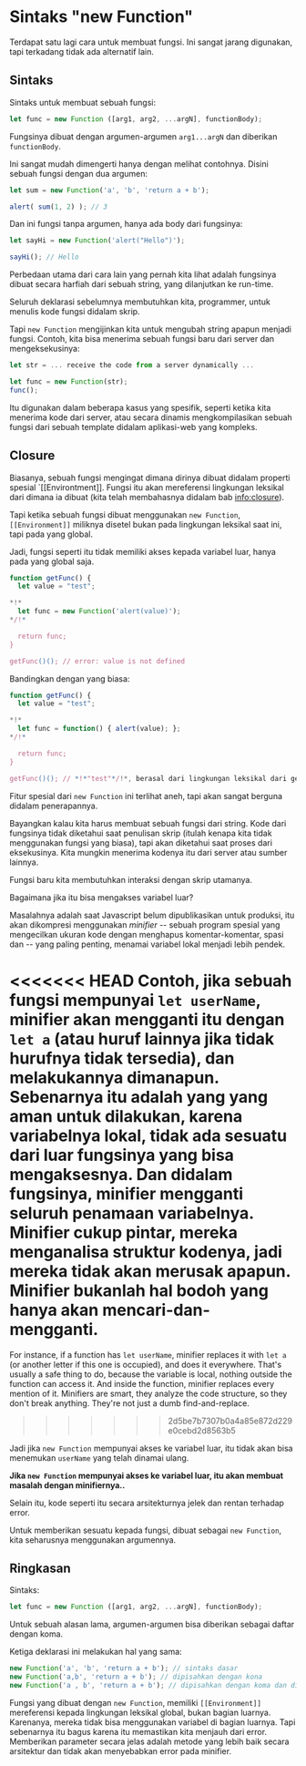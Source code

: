 
# Sintaks "new Function"

Terdapat satu lagi cara untuk membuat fungsi. Ini sangat jarang digunakan, tapi terkadang tidak ada alternatif lain.

## Sintaks

Sintaks untuk membuat sebuah fungsi:

```js
let func = new Function ([arg1, arg2, ...argN], functionBody);
```

Fungsinya dibuat dengan argumen-argumen `arg1...argN` dan diberikan `functionBody`.

Ini sangat mudah dimengerti hanya dengan melihat contohnya. Disini sebuah fungsi dengan dua argumen:

```js run
let sum = new Function('a', 'b', 'return a + b');

alert( sum(1, 2) ); // 3
```

Dan ini fungsi tanpa argumen, hanya ada body dari fungsinya:

```js run
let sayHi = new Function('alert("Hello")');

sayHi(); // Hello
```

Perbedaan utama dari cara lain yang pernah kita lihat adalah fungsinya dibuat secara harfiah dari sebuah string, yang dilanjutkan ke run-time.

Seluruh deklarasi sebelumnya membutuhkan kita, programmer, untuk menulis kode fungsi didalam skrip.

Tapi `new Function` mengijinkan kita untuk mengubah string apapun menjadi fungsi. Contoh, kita bisa menerima sebuah fungsi baru dari server dan mengeksekusinya:

```js
let str = ... receive the code from a server dynamically ...

let func = new Function(str);
func();
```

Itu digunakan dalam beberapa kasus yang spesifik, seperti ketika kita menerima kode dari server, atau secara dinamis mengkompilasikan sebuah fungsi dari sebuah template didalam aplikasi-web yang kompleks.

## Closure

Biasanya, sebuah fungsi mengingat dimana dirinya dibuat didalam properti spesial `[[Environtment]]. Fungsi itu akan mereferensi lingkungan leksikal dari dimana ia dibuat (kita telah membahasnya didalam bab <info:closure>).

Tapi ketika sebuah fungsi dibuat menggunakan `new Function`, `[[Environment]]` miliknya disetel bukan pada lingkungan leksikal saat ini, tapi pada yang global.

Jadi, fungsi seperti itu tidak memiliki akses kepada variabel luar, hanya pada yang global saja.

```js run
function getFunc() {
  let value = "test";

*!*
  let func = new Function('alert(value)');
*/!*

  return func;
}

getFunc()(); // error: value is not defined
```

Bandingkan dengan yang biasa:

```js run
function getFunc() {
  let value = "test";

*!*
  let func = function() { alert(value); };
*/!*

  return func;
}

getFunc()(); // *!*"test"*/!*, berasal dari lingkungan leksikal dari getFung
```

Fitur spesial dari `new Function` ini terlihat aneh, tapi akan sangat berguna didalam penerapannya.

Bayangkan kalau kita harus membuat sebuah fungsi dari string. Kode dari fungsinya tidak diketahui saat penulisan skrip (itulah kenapa kita tidak menggunakan fungsi yang biasa), tapi akan diketahui saat proses dari eksekusinya. Kita mungkin menerima kodenya itu dari server atau sumber lainnya.

Fungsi baru kita membutuhkan interaksi dengan skrip utamanya.

Bagaimana jika itu bisa mengakses variabel luar?

Masalahnya adalah saat Javascript belum dipublikasikan untuk produksi, itu akan dikompresi menggunakan *minifier* -- sebuah program spesial yang mengecilkan ukuran kode dengan menghapus komentar-komentar, spasi dan -- yang paling penting, menamai variabel lokal menjadi lebih pendek.

<<<<<<< HEAD
Contoh, jika sebuah fungsi mempunyai `let userName`, minifier akan mengganti itu dengan `let a` (atau huruf lainnya jika tidak hurufnya tidak tersedia), dan melakukannya dimanapun. Sebenarnya itu adalah yang yang aman untuk dilakukan, karena variabelnya lokal, tidak ada sesuatu dari luar fungsinya yang bisa mengaksesnya. Dan didalam fungsinya, minifier mengganti seluruh penamaan variabelnya. Minifier cukup pintar, mereka menganalisa struktur kodenya, jadi mereka tidak akan merusak apapun. Minifier bukanlah hal bodoh yang hanya akan mencari-dan-mengganti.
=======
For instance, if a function has `let userName`, minifier replaces it with `let a` (or another letter if this one is occupied), and does it everywhere. That's usually a safe thing to do, because the variable is local, nothing outside the function can access it. And inside the function, minifier replaces every mention of it. Minifiers are smart, they analyze the code structure, so they don't break anything. They're not just a dumb find-and-replace.
>>>>>>> 2d5be7b7307b0a4a85e872d229e0cebd2d8563b5

Jadi jika `new Function` mempunyai akses ke variabel luar, itu tidak akan bisa menemukan `userName` yang telah dinamai ulang.

**Jika `new Function` mempunyai akses ke variabel luar, itu akan membuat masalah dengan minifiernya..**

Selain itu, kode seperti itu secara arsitekturnya jelek dan rentan terhadap error.

Untuk memberikan sesuatu kepada fungsi, dibuat sebagai `new Function`, kita seharusnya menggunakan argumennya.

## Ringkasan

Sintaks:

```js
let func = new Function ([arg1, arg2, ...argN], functionBody);
```

Untuk sebuah alasan lama, argumen-argumen bisa diberikan sebagai daftar dengan koma.

Ketiga deklarasi ini melakukan hal yang sama:

```js
new Function('a', 'b', 'return a + b'); // sintaks dasar
new Function('a,b', 'return a + b'); // dipisahkan dengan kona
new Function('a , b', 'return a + b'); // dipisahkan dengan koma dan ditambah spasi
```

Fungsi yang dibuat dengan `new Function`, memiliki `[[Environment]]` mereferensi kepada lingkungan leksikal global, bukan bagian luarnya. Karenanya, mereka tidak bisa menggunakan variabel di bagian luarnya. Tapi sebenarnya itu bagus karena itu memastikan kita menjauh dari error. Memberikan parameter secara jelas adalah metode yang lebih baik secara arsitektur dan tidak akan menyebabkan error pada minifier.
